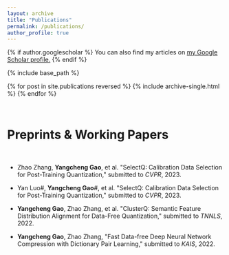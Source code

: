 ```yaml
---
layout: archive
title: "Publications"
permalink: /publications/
author_profile: true
---
```


{% if author.googlescholar %}
  You can also find my articles on <u><a href="{{author.googlescholar}}">my Google Scholar profile</a>.</u>
{% endif %}

{% include base_path %}

{% for post in site.publications reversed %}
  {% include archive-single.html %}
{% endfor %}

<br/>

Preprints & Working Papers
======
<br/>

* Zhao Zhang, **Yangcheng Gao**, et al. "SelectQ: Calibration Data Selection for Post-Training Quantization," submitted to *CVPR*, 2023.

* Yan Luo#, **Yangcheng Gao**#, et al. "SelectQ: Calibration Data Selection for Post-Training Quantization," submitted to *CVPR*, 2023.

* **Yangcheng Gao**, Zhao Zhang, et al. "ClusterQ: Semantic Feature Distribution Alignment for Data-Free Quantization," submitted to *TNNLS*, 2022.

* **Yangcheng Gao**, Zhao Zhang, "Fast Data-free Deep Neural Network Compression with Dictionary Pair Learning," submitted to *KAIS*, 2022.
